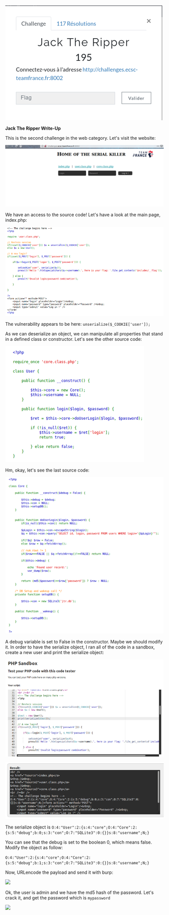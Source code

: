 

![](images/im1.png)

**Jack The Ripper Write-Up**

This is the second challenge in the web category.  Let's visit the website:

![](images/im2.png)

We have an access to the source code! Let's have a look at the main page, index.php:

![](images/im3.png)

The vulnerability appears to be here: ```unserialize($_COOKIE['user']);```

As we can deserialize an object, we can manipulate all properties that stand in a defined class or constructor. Let's see the other source code:

![](images/im4.png)

Hm, okay, let's see the last source code:

![](images/im5.png)

A debug variable is set to False in the constructor. Maybe we should modify it. In order to have the serialize object, I ran all of the code in a sandbox, create a new user and print the serialize object:

![](images/sandbox.png)

![](images/serialize_object.png)

The serialize object is ```O:4:"User":2:{s:4:"core";O:4:"Core":2:{s:5:"debug";b:0;s:3:"con";O:7:"SQLite3":0:{}}s:8:"username";N;}```

You can see that the debug is set to the boolean 0, which means false. Modify the object as follow:

```O:4:"User":2:{s:4:"core";O:4:"Core":2:{s:5:"debug";b:1;s:3:"con";O:7:"SQLite3":0:{}}s:8:"username";N;}```

Now, URLencode the payload and send it with burp:

![](images/burp.png)

Ok, the user is admin and we have the md5 hash of the password. Let's crack it, and get the password which is ```mypassword```

![](images/im6.png)